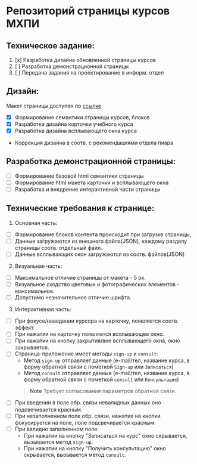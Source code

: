 # Репозиторий страницы курсов МХПИ

## Техническое задание:

1. [x] Разработка дизайна обновленной страницы курсов  
2. [ ] Разработка демонстрационной страницы  
3. [ ] Передача задания на проектирование в информ. отдел  

## Дизайн:

Макет страницы доступен по [ссылке](https://www.figma.com/file/l6EEekyWPXe66lLZ4lJM79/MHPI-DPO?type=design&node-id=0%3A1&mode=design&t=kSaCgCVdP8VNTYSU-1)

- [x] Формирование семантики страницы курсов, блоков
- [x] Разработка дизайна корточки учебного курса
- [x] Разработка дизайна всплывающего окна курса
- Коррекция дизайна в соотв. с рекомендациями отдела пиара

## Разработка демонстрационной страницы:

- [ ] Формирование базовой html семантики страницы
- [ ] Формирование html макета карточки и всплывающего окна
- [ ] Разработка и внедрение интерактивной части страницы

## Технические требования к странице:

1. Основная часть:
  - [ ] Формирование блоков контента происходит при загрузке страницы, 
  - [ ] Данные загружаются из внешнего файла(JSON), каждому разделу страницы соотв. отдельный файл.
  - [ ] Данные всплывающих окон загружаются из соотв. файлов(JSON)
2. Визуальная часть:
  - [ ] Максимальное отличие страницы от макета - 5 px.
  - [ ] Визуальное сходство цветовых и фотографических элементов - максимальное.
  - [ ] Допустимо незначительное отличие шрифта.
3. Интерактивная часть:
  - [ ] При фокусе/наведении курсора на карточку, появляется соотв. эффект.
  - [ ] При нажатии на карточку появляется всплывающее окно.
  - [ ] При нажатии на кнопку закрытия/вне всплывающего окна, окно закрывается.
  - [ ] Страница-приложение имеет методы `sign-up` и `consult`:
    - Метод `sign-up` отправляет данные (e-mail/тел, название курса, в форму обратной связи с пометкой `Sign-up` или `Записаться`)
    - Метод `consult` отправляет данные (e-mail/тел, название курса, в форму обратной связи с пометкой `consult` или `Консультация`)
    > **Note** 
    > Требует согласования параметров обратной связи.
  - [ ] При введении в поле обр. связи невалидных данных оно подсвечивается красным.
  - [ ] При незаполненном поле обр. связи, нажатие на кнопки фокусируется на поле, поле подсвечивается красным.
  - [ ] При валидно заполненном поле:
    - При нажатии на кнопку "Записаться на курс" окно скрывается, вызывается метод `sign-up`.
    - При нажатии на кнопку "Получить консультацию" окно скрывается, вызывается метод `consult`.